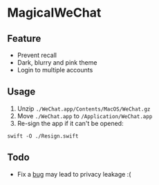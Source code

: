 # MagicalWeChat

## Feature

- Prevent recall
- Dark, blurry and pink theme
- Login to multiple accounts

## Usage

1. Unzip `./WeChat.app/Contents/MacOS/WeChat.gz`
2. Move `./WeChat.app` to `/Application/WeChat.app`
3. Re-sign the app if it can't be opened:
```shell
swift -O ./Resign.swift
```

## Todo
- Fix a [bug](https://xlab.tencent.com/cn/2018/10/23/weixin-cheater-risks/) may lead to privacy leakage :(
